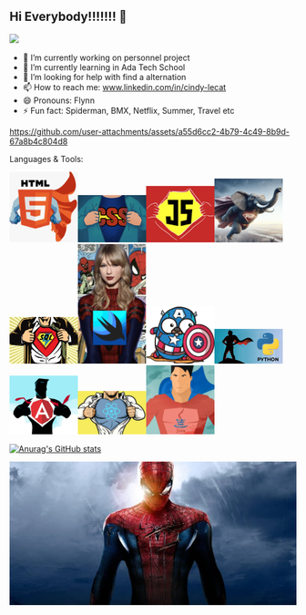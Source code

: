 ## Hi Everybody!!!!!!! 👋

<img width="120px" src=./img/CindyLCT2.jpg />


- 🔭 I’m currently working on personnel project 
- 🌱 I’m currently learning in Ada Tech School
- 🤔 I’m looking for help with find a alternation
- 📫 How to reach me: www.linkedin.com/in/cindy-lecat
- 😄 Pronouns: Flynn
- ⚡ Fun fact: Spiderman, BMX, Netflix, Summer, Travel etc

https://github.com/user-attachments/assets/a55d6cc2-4b79-4c49-8b9d-67a8b4c804d8


Languages & Tools:

<img width="120px" src=./img/html.png /><img width="120px" src=./img/css.png /><img width="120px" src=./img/js.png /><img width="120px" src=./img/php.png /><img width="120px" src=./img/sql.png /><img width="120px" src=./img/swift.png /><img width="120px" src=./img/go.png /><img width="120px" src=./img/python.png /><img width="120px" src=./img/angular.png /><img width="120px" src=./img/react.png /><img width="120px" src=./java.png />



[![Anurag's GitHub stats](https://github-readme-stats.vercel.app/api?username=cindylecat&show_icons=true&hide_border=false&title_color=3B1F94f&icon_color=FFE500&bg_color=09131B&text_color=ffffff&border_color=0c1a25)](https://github.com/anuraghazra/github-readme-stats)


![Cover](https://github.com/cindylecat/cindylecat/blob/main/img/amazing-spider-man-800x400.jpg)

